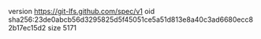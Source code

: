 version https://git-lfs.github.com/spec/v1
oid sha256:23de0abcb56d3295825d5f45051ce5a51d813e8a40c3ad6680ecc82b17ec15d2
size 5171
